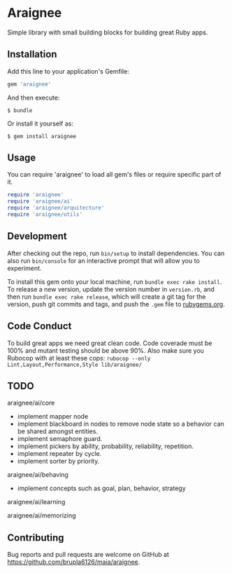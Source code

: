 # Araignee

Simple library with small building blocks for building great Ruby apps.

## Installation

Add this line to your application's Gemfile:

```ruby
gem 'araignee'
```

And then execute:

    $ bundle

Or install it yourself as:

    $ gem install araignee

## Usage
You can require 'araignee' to load all gem's files or require specific part of it.

```ruby
require 'araignee'
require 'araignee/ai'
require 'araignee/arquitecture'
require 'araignee/utils'
```

## Development

After checking out the repo, run `bin/setup` to install dependencies. You can also run `bin/console` for an interactive prompt that will allow you to experiment.

To install this gem onto your local machine, run `bundle exec rake install`. To release a new version, update the version number in `version.rb`, and then run `bundle exec rake release`, which will create a git tag for the version, push git commits and tags, and push the `.gem` file to [rubygems.org](https://rubygems.org).

## Code Conduct
To build great apps we need great clean code. Code coverade must be 100% and mutant testing should be above 90%. Also make sure you Rubocop with at least these cops: `rubocop --only Lint,Layout,Performance,Style lib/araignee/`

## TODO

araignee/ai/core
 - implement mapper node
 - implement blackboard in nodes to remove node state so a behavior can be shared amongst entities.
 - implement semaphore guard.
 - implement pickers by ability, probability, reliability, repetition.
 - implement repeater by cycle.
 - implement sorter by priority.

araignee/ai/behaving
 - implement concepts such as goal, plan, behavior, strategy

araignee/ai/learning

araignee/ai/memorizing

## Contributing

Bug reports and pull requests are welcome on GitHub at https://github.com/brupla6126/maia/araignee.

